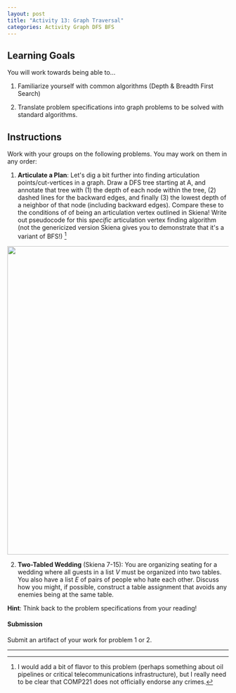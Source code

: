 ```yaml
---
layout: post
title: "Activity 13: Graph Traversal"
categories: Activity Graph DFS BFS
---
```


## Learning Goals

You will work towards being able to...

1. Familiarize yourself with common algorithms (Depth \& Breadth First Search)

2. Translate problem specifications into graph problems to be solved with standard algorithms.

## Instructions
Work with your groups on the following problems. You may work on them in any order:

1. **Articulate a Plan**: Let's dig a bit further into finding articulation points/cut-vertices in a graph. Draw a DFS tree starting at A, and annotate that tree with (1) the depth of each node within the tree, (2) dashed lines for the backward edges, and finally (3) the lowest depth of a neighbor of that node (including backward edges). Compare these to the conditions of of being an articulation vertex outlined in Skiena! Write out pseudocode for this *specific* articulation vertex finding algorithm (not the genericized version Skiena gives you to demonstrate that it's a variant of BFS!) [^1]

<img src="{{ site.url }}/assets/imgs/articulation.png" width="700" />

2. **Two-Tabled Wedding** (Skiena 7-15): You are organizing seating for a wedding where all guests in a list $V$ must be organized into two tables. You also have a list $E$ of pairs of people who hate each other. Discuss how you might, if possible, construct a table assignment that avoids any enemies being at the same table.

**Hint**: Think back to the problem specifications from your reading!

#### Submission
Submit an artifact of your work for problem 1 or 2.

---
[^1]: I would add a bit of flavor to this problem (perhaps something about oil pipelines or critical telecommunications infrastructure), but I really need to be clear that COMP221 does not officially endorse any crimes. 
